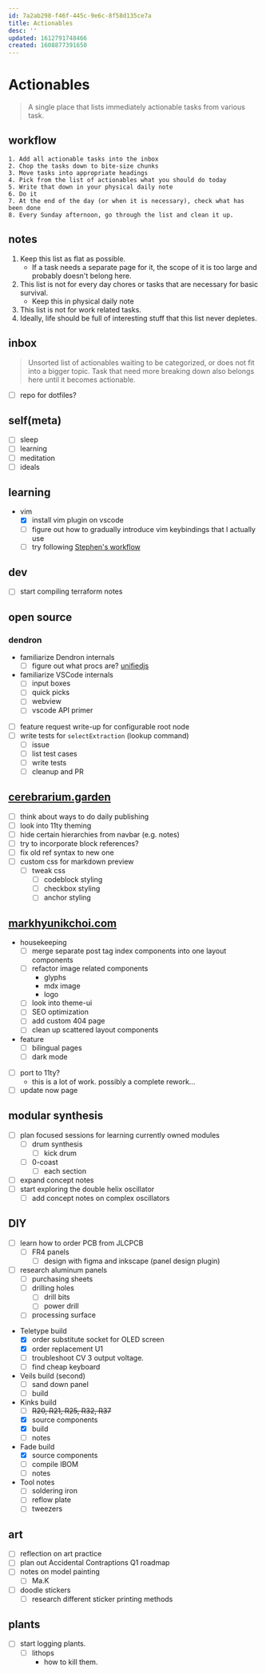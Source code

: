 ```yaml
---
id: 7a2ab298-f46f-445c-9e6c-8f58d135ce7a
title: Actionables
desc: ''
updated: 1612791748466
created: 1608877391650
---
```


# Actionables

> A single place that lists immediately actionable tasks from various task.

## workflow
```
1. Add all actionable tasks into the inbox
2. Chop the tasks down to bite-size chunks
3. Move tasks into appropriate headings
4. Pick from the list of actionables what you should do today
5. Write that down in your physical daily note
6. Do it
7. At the end of the day (or when it is necessary), check what has been done
8. Every Sunday afternoon, go through the list and clean it up.
```

## notes
1. Keep this list as flat as possible. 
    - If a task needs a separate page for it, the scope of it is too large and probably doesn't belong here.
2. This list is not for every day chores or tasks that are necessary for basic survival.
    - Keep this in physical daily note
3. This list is not for work related tasks.
4. Ideally, life should be full of interesting stuff that this list never depletes.

## inbox

> Unsorted list of actionables waiting to be categorized, or does not fit into a bigger topic. 
Task that need more breaking down also belongs here until it becomes actionable.

- [ ] repo for dotfiles?

## self(meta)
- [ ] sleep
- [ ] learning
- [ ] meditation
- [ ] ideals

## learning
- vim
    - [x] install vim plugin on vscode
    - [ ] figure out how to gradually introduce vim keybindings that I actually use
    - [ ] try following [Stephen's workflow](https://discord.com/channels/717965437182410783/717965437182410786/798338552761024552)

## dev
- [ ] start compiling terraform notes


## open source

### dendron
- familiarize Dendron internals
    - [ ] figure out what procs are? [unifiedjs](https://unifiedjs.com/)
- familiarize VSCode internals
    - [ ] input boxes
    - [ ] quick picks
    - [ ] webview
    - [ ] vscode API primer
- [ ] feature request write-up for configurable root node
- [ ] write tests for `selectExtraction` (lookup command)
    - [ ] issue
    - [ ] list test cases
    - [ ] write tests
    - [ ] cleanup and PR

## [cerebrarium.garden](https://cerebrarium.garden)
- [ ] think about ways to do daily publishing
- [ ] look into 11ty theming
- [ ] hide certain hierarchies from navbar (e.g. notes)
- [ ] try to incorporate block references?
- [ ] fix old ref syntax to new one
- [ ] custom css for markdown preview
    - [ ] tweak css
        - [ ] codeblock styling
        - [ ] checkbox styling
        - [ ] anchor styling

## [markhyunikchoi.com](https://markhyunikchoi.com)
- housekeeping
    - [ ] merge separate post tag index components into one layout components
    - [ ] refactor image related components
        * glyphs
        * mdx image
        * logo
    - [ ] look into theme-ui
    - [ ] SEO optimization
    - [ ] add custom 404 page
    - [ ] clean up scattered layout components
- feature
    - [ ] bilingual pages
    - [ ] dark mode
- [ ] port to 11ty?
    - this is a lot of work. possibly a complete rework...
- [ ] update now page

## modular synthesis
- [ ] plan focused sessions for learning currently owned modules
    - [ ] drum synthesis
        - [ ] kick drum
    - [ ] 0-coast
        - [ ] each section
- [ ] expand concept notes
- [ ] start exploring the double helix oscillator
    - [ ] add concept notes on complex oscillators

## DIY
- [ ] learn how to order PCB from JLCPCB
    - [ ] FR4 panels
        - [ ] design with figma and inkscape (panel design plugin)
- [ ] research aluminum panels
    - [ ] purchasing sheets
    - [ ] drilling holes
        - [ ] drill bits
        - [ ] power drill
    - [ ] processing surface
- Teletype build
    - [x] order substitute socket for OLED screen
    - [x] order replacement U1
    - [ ] troubleshoot CV 3 output voltage.
    - [ ] find cheap keyboard
- Veils build (second)
    - [ ] sand down panel
    - [ ] build
- Kinks build
    - [ ] ~~R20, R21, R25, R32, R37~~
    - [x] source components
    - [x] build
    - [ ] notes
- Fade build
    - [x] source components
    - [ ] compile IBOM
    - [ ] notes
- Tool notes
    - [ ] soldering iron
    - [ ] reflow plate
    - [ ] tweezers

## art
- [ ] reflection on art practice
- [ ] plan out Accidental Contraptions Q1 roadmap
- [ ] notes on model painting
    - [ ] Ma.K
- [ ] doodle stickers
    - [ ] research different sticker printing methods

## plants
- [ ] start logging plants.
    - [ ] lithops
        - how to kill them.
